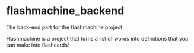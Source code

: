 # flashmachine_backend
The back-end part for the flashmachine project

Flashmachine is a project that turns a list of words into definitions that you can make into flashcards!
